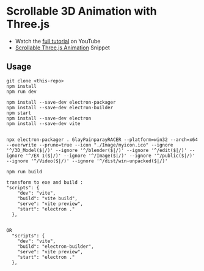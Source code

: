 # Scrollable 3D Animation with Three.js

- Watch the [full tutorial](https://youtu.be/Q7AOvWpIVHU) on YouTube
- [Scrollable Three.js Animation](https://fireship.io/snippets/threejs-scrollbar-animation) Snippet

## Usage

```
git clone <this-repo>
npm install
npm run dev

npm install --save-dev electron-packager
npm install --save-dev electron-builder
npm start
npm install --save-dev electron
npm install --save-dev vite


npx electron-packager . GlayPainparayRACER --platform=win32 --arch=x64 --overwrite --prune=true --icon "./Image/myicon.ico" --ignore '^/3D_Model($|/)' --ignore '^/blender($|/)' --ignore '^/edit($|/)' --ignore '^/EX 1($|/)' --ignore '^/Image($|/)' --ignore '^/public($|/)' --ignore '^/Video($|/)' --ignore '^/dist/win-unpacked($|/)'

npm run build

transform to exe and build : 
"scripts": {
    "dev": "vite",
    "build": "vite build",
    "serve": "vite preview",
    "start": "electron ."
  },


OR 
  "scripts": {
    "dev": "vite",
    "build": "electron-builder",
    "serve": "vite preview",
    "start": "electron ."
  },
```